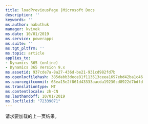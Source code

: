 ```yaml
---
title: loadPreviousPage |Microsoft Docs
description: ''
keywords: ''
ms.author: nabuthuk
manager: kvivek
ms.date: 10/01/2019
ms.service: powerapps
ms.suite: ''
ms.tgt_pltfrm: ''
ms.topic: article
applies_to:
- Dynamics 365 (online)
- Dynamics 365 Version 9.x
ms.assetid: 937cde7a-8a27-436d-be21-931cd982fd7b
ms.openlocfilehash: 385dabb3dece81f113513ceea1697ebd42ba1c46
ms.sourcegitcommit: 63ea15e2f861d43333aacda19230cd8922d7bdfd
ms.translationtype: MT
ms.contentlocale: zh-CN
ms.lasthandoff: 10/01/2019
ms.locfileid: "72339071"
---
```

请求要加载的上一页结果。
